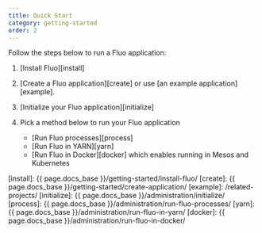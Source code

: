 ```yaml
---
title: Quick Start
category: getting-started
order: 2
---
```


Follow the steps below to run a Fluo application:

1. [Install Fluo][install]

2. [Create a Fluo application][create] or use [an example application][example].

3. [Initialize your Fluo application][initialize]

4. Pick a method below to run your Fluo application

    * [Run Fluo processes][process]
    * [Run Fluo in YARN][yarn]
    * [Run Fluo in Docker][docker] which enables running in Mesos and Kubernetes

[install]: {{ page.docs_base }}/getting-started/install-fluo/
[create]: {{ page.docs_base }}/getting-started/create-application/
[example]: /related-projects/
[initialize]: {{ page.docs_base }}/administration/initialize/
[process]: {{ page.docs_base }}/administration/run-fluo-processes/
[yarn]: {{ page.docs_base }}/administration/run-fluo-in-yarn/
[docker]: {{ page.docs_base }}/administration/run-fluo-in-docker/
